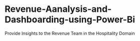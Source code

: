 # Revenue-Aanalysis-and-Dashboarding-using-Power-Bi
Provide Insights to the Revenue Team in the Hospitality Domain
